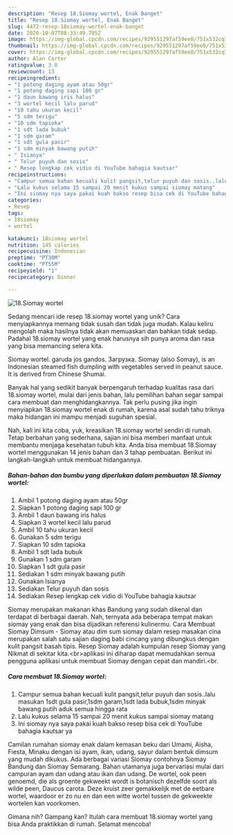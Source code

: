 ```yaml
---
description: "Resep 18.Siomay wortel, Enak Banget"
title: "Resep 18.Siomay wortel, Enak Banget"
slug: 4472-resep-18siomay-wortel-enak-banget
date: 2020-10-07T08:33:49.795Z
image: https://img-global.cpcdn.com/recipes/929551297af59ee0/751x532cq70/18siomay-wortel-foto-resep-utama.jpg
thumbnail: https://img-global.cpcdn.com/recipes/929551297af59ee0/751x532cq70/18siomay-wortel-foto-resep-utama.jpg
cover: https://img-global.cpcdn.com/recipes/929551297af59ee0/751x532cq70/18siomay-wortel-foto-resep-utama.jpg
author: Alan Carter
ratingvalue: 3.8
reviewcount: 13
recipeingredient:
- "1 potong daging ayam atau 50gr"
- "1 potong daging sapi 100 gr"
- "1 daun bawang iris halus"
- "3 wortel kecil lalu parud"
- "10 tahu ukuran kecil"
- "5 sdm terigu"
- "10 sdm tapioka"
- "1 sdt lada bubuk"
- "1 sdm garam"
- "1 sdt gula pasir"
- "1 sdm minyak bawang putih"
- " Isianya"
- " Telur puyuh dan sosis"
- " Resep lengkap cek vidio di YouTube bahagia kautsar"
recipeinstructions:
- "Campur semua bahan kecuali kulit pangsit,telur puyuh dan sosis..lalu masukan 1sdt gula pasir,1sdm garam,1sdt lada bubuk,1sdm minyak bawang putih aduk semua hingga rata"
- "Lalu kukus selama 15 sampai 20 menit kukus sampai siomay matang"
- "Ini siomay nya saya pakai kuah bakso resep bisa cek di YouTube bahagia kautsar ya"
categories:
- Resep
tags:
- 18siomay
- wortel

katakunci: 18siomay wortel 
nutrition: 145 calories
recipecuisine: Indonesian
preptime: "PT30M"
cooktime: "PT55M"
recipeyield: "1"
recipecategory: Dinner

---
```



![18.Siomay wortel](https://img-global.cpcdn.com/recipes/929551297af59ee0/751x532cq70/18siomay-wortel-foto-resep-utama.jpg)

Sedang mencari ide resep 18.siomay wortel yang unik? Cara menyiapkannya memang tidak susah dan tidak juga mudah. Kalau keliru mengolah maka hasilnya tidak akan memuaskan dan bahkan tidak sedap. Padahal 18.siomay wortel yang enak harusnya sih punya aroma dan rasa yang bisa memancing selera kita.

Siomay wortel. garuda jos gandos. Загрузка. Siomay (also Somay), is an Indonesian steamed fish dumpling with vegetables served in peanut sauce. It is derived from Chinese Shumai.

Banyak hal yang sedikit banyak berpengaruh terhadap kualitas rasa dari 18.siomay wortel, mulai dari jenis bahan, lalu pemilihan bahan segar sampai cara membuat dan menghidangkannya. Tak perlu pusing jika ingin menyiapkan 18.siomay wortel enak di rumah, karena asal sudah tahu triknya maka hidangan ini mampu menjadi suguhan spesial.


Nah, kali ini kita coba, yuk, kreasikan 18.siomay wortel sendiri di rumah. Tetap berbahan yang sederhana, sajian ini bisa memberi manfaat untuk membantu menjaga kesehatan tubuh kita. Anda bisa membuat 18.Siomay wortel menggunakan 14 jenis bahan dan 3 tahap pembuatan. Berikut ini langkah-langkah untuk membuat hidangannya.

<!--inarticleads1-->

##### Bahan-bahan dan bumbu yang diperlukan dalam pembuatan 18.Siomay wortel:

1. Ambil 1 potong daging ayam atau 50gr
1. Siapkan 1 potong daging sapi 100 gr
1. Ambil 1 daun bawang iris halus
1. Siapkan 3 wortel kecil lalu parud
1. Ambil 10 tahu ukuran kecil
1. Gunakan 5 sdm terigu
1. Siapkan 10 sdm tapioka
1. Ambil 1 sdt lada bubuk
1. Gunakan 1 sdm garam
1. Siapkan 1 sdt gula pasir
1. Sediakan 1 sdm minyak bawang putih
1. Gunakan  Isianya
1. Sediakan  Telur puyuh dan sosis
1. Sediakan  Resep lengkap cek vidio di YouTube bahagia kautsar


Siomay merupakan makanan khas Bandung yang sudah dikenal dan terdapat di berbagai daerah. Nah, ternyata ada beberapa tempat makan siomay yang enak dan bisa dijadikan referensi kulinermu. Cara Membuat Siomay Dimsum - Siomay atau dim sum siomay dalam resep masakan cina merupakan salah satu sajian daging babi cincang yang dibungkus dengan kulit pangsit basah tipis. Resep Siomay adalah kumpulan resep Siomay yang Nikmat di sekitar kita.&lt;br&gt;aplikasi ini diharap dapat memudahkan semua pengguna aplikasi untuk membuat Siomay dengan cepat dan mandiri.&lt;br. 

<!--inarticleads2-->

##### Cara membuat 18.Siomay wortel:

1. Campur semua bahan kecuali kulit pangsit,telur puyuh dan sosis..lalu masukan 1sdt gula pasir,1sdm garam,1sdt lada bubuk,1sdm minyak bawang putih aduk semua hingga rata
1. Lalu kukus selama 15 sampai 20 menit kukus sampai siomay matang
1. Ini siomay nya saya pakai kuah bakso resep bisa cek di YouTube bahagia kautsar ya


Camilan rumahan siomay enak dalam kemasan beku dari Umami, Aisha, Fiesta, Minaku dengan isi ayam, ikan, udang, sayur dalam bentuk dimsum yang mudah dikukus. Ada berbagai variasi Siomay contohnya Siomay Bandung dan Siomay Semarang. Bahan utamanya juga bervariasi mulai dari campuran ayam dan udang atau ikan dan udang. De wortel, ook peen genoemd, die als groente gekweekt wordt is botanisch dezelfde soort als wilde peen, Daucus carota. Deze kruist zeer gemakkelijk met de eetbare wortel, waardoor er zo nu en dan een witte wortel tussen de gekweekte wortelen kan voorkomen. 

Gimana nih? Gampang kan? Itulah cara membuat 18.siomay wortel yang bisa Anda praktikkan di rumah. Selamat mencoba!
